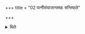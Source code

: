 +++
title = "02 पत्नीसंयाजान्तमहः सन्तिष्ठते"

+++

<details><summary>थिते</summary>

पत्नीसंयाजान्तमहः सन्तिष्ठते २
</details>
